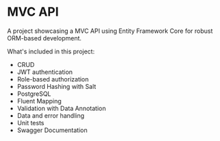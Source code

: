 # MVC API

A project showcasing a MVC API using Entity Framework Core for robust ORM-based development.

What's included in this project:

- CRUD
- JWT authentication
- Role-based authorization
- Password Hashing with Salt
- PostgreSQL
- Fluent Mapping
- Validation with Data Annotation
- Data and error handling
- Unit tests
- Swagger Documentation

